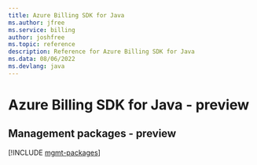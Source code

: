 ```yaml
---
title: Azure Billing SDK for Java
ms.author: jfree
ms.service: billing
author: joshfree
ms.topic: reference
description: Reference for Azure Billing SDK for Java
ms.data: 08/06/2022
ms.devlang: java
---
```

# Azure Billing SDK for Java - preview

## Management packages - preview
[!INCLUDE [mgmt-packages](billing-mgmt-index.md)]